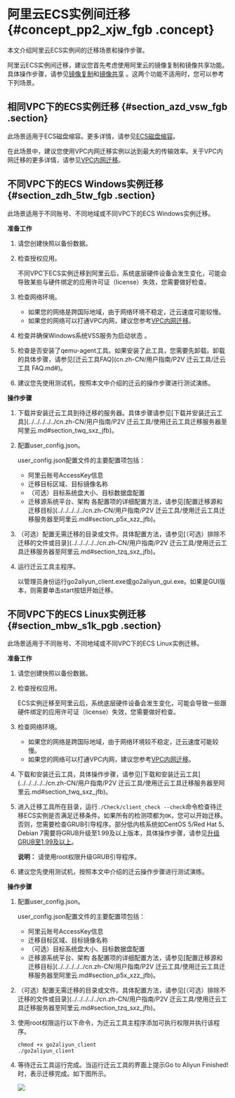 # 阿里云ECS实例间迁移 {#concept_pp2_xjw_fgb .concept}

本文介绍阿里云ECS实例间的迁移场景和操作步骤。

阿里云ECS实例间迁移，建议您首先考虑使用阿里云的镜像复制和镜像共享功能。具体操作步骤，请参见[镜像复制](../../../../../cn.zh-CN/用户指南/镜像/复制镜像.md#)和[镜像共享](../../../../../cn.zh-CN/用户指南/镜像/共享镜像.md#) 。这两个功能不适用时，您可以参考下列场景。

## 相同VPC下的ECS实例迁移 {#section_azd_vsw_fgb .section}

此场景适用于ECS磁盘缩容。更多详情，请参见[ECS磁盘缩容](cn.zh-CN/最佳实践/磁盘缩容.md#)。

在此场景中，建议您使用VPC内网迁移实例以达到最大的传输效率。关于VPC内网迁移的更多详情，请参见[VPC内网迁移](cn.zh-CN/最佳实践/迁移服务/迁移方案/VPC内网迁移.md#)。

## 不同VPC下的ECS Windows实例迁移 {#section_zdh_5tw_fgb .section}

此场景适用于不同账号、不同地域或不同VPC下的ECS Windows实例迁移。

**准备工作**

1.  请您创建快照以备份数据。
2.  检查授权应用。

    不同VPC下ECS实例迁移到阿里云后，系统底层硬件设备会发生变化，可能会导致某些与硬件绑定的应用许可证（license）失效，您需要做好检查。

3.  检查网络环境。
    -   如果您的网络是跨国际地域，由于网络环境不稳定，迁云速度可能较慢。
    -   如果您的网络可以打通VPC内网，建议您参考[VPC内网迁移](cn.zh-CN/最佳实践/迁移服务/迁移方案/VPC内网迁移.md#)。
4.  检查并确保Windows系统VSS服务为启动状态 。
5.  检查是否安装了qemu-agent工具。如果安装了此工具，您需要先卸载。卸载的具体步骤，请参见[迁云工具FAQ](cn.zh-CN/用户指南/P2V 迁云工具/迁云工具 FAQ.md#)。
6.  建议您先使用测试机，按照本文中介绍的迁云的操作步骤进行测试演练。

**操作步骤**

1.  下载并安装迁云工具到待迁移的服务器。具体步骤请参见[下载并安装迁云工具](../../../../../cn.zh-CN/用户指南/P2V 迁云工具/使用迁云工具迁移服务器至阿里云.md#section_twq_sxz_jfb)。
2.  配置user\_config.json。

    user\_config.json配置文件的主要配置项包括：

    -   阿里云账号AccessKey信息
    -   迁移目标区域、目标镜像名称
    -   （可选）目标系统盘大小、目标数据盘配置
    -   迁移源系统平台、架构
    各配置项的详细配置方法，请参见[配置迁移源和迁移目标](../../../../../cn.zh-CN/用户指南/P2V 迁云工具/使用迁云工具迁移服务器至阿里云.md#section_p5x_xzz_jfb)。

3.  （可选）配置无需迁移的目录或文件。具体配置方法，请参见[（可选）排除不迁移的文件或目录](../../../../../cn.zh-CN/用户指南/P2V 迁云工具/使用迁云工具迁移服务器至阿里云.md#section_tzq_sxz_jfb)。
4.  运行迁云工具主程序。

    以管理员身份运行go2aliyun\_client.exe或go2aliyun\_gui.exe。如果是GUI版本，则需要单击start按钮开始迁移。


## 不同VPC下的ECS Linux实例迁移 {#section_mbw_s1k_pgb .section}

此场景适用于不同账号、不同地域或不同VPC下的ECS Linux实例迁移。

**准备工作**

1.  请您创建快照以备份数据。
2.  检查授权应用。

    ECS实例迁移至阿里云后，系统底层硬件设备会发生变化，可能会导致一些跟硬件绑定的应用许可证（license）失效，您需要做好检查。

3.  检查网络环境。
    -   如果您的网络是跨国际地域，由于网络环境较不稳定，迁云速度可能较慢。
    -   如果您的网络可以打通VPC内网，建议您参考[VPC内网迁移](cn.zh-CN/最佳实践/迁移服务/迁移方案/VPC内网迁移.md#)。
4.  下载和安装迁云工具，具体操作步骤，请参见[下载和安装迁云工具](../../../../../cn.zh-CN/用户指南/P2V 迁云工具/使用迁云工具迁移服务器至阿里云.md#section_twq_sxz_jfb)。
5.  进入迁移工具所在目录，运行`./Check/client_check --check`命令检查待迁移ECS实例是否满足迁移条件。如果所有的检测项都为`OK`，您可以开始迁移。否则，您需要检查GRUB引导程序。部分低内核系统如CentOS 5/Red Hat 5、Debian 7需要将GRUB升级至1.99及以上版本，具体操作步骤，请参见[升级GRUB至1.99及以上](https://help.aliyun.com/knowledge_detail/62807.html)。

    **说明：** 请使用root权限升级GRUB引导程序。

6.  建议您先使用测试机，按照本文中介绍的迁云操作步骤进行测试演练。

**操作步骤**

1.  配置user\_config.json。

    user\_config.json配置文件的主要配置项包括：

    -   阿里云账号AccessKey信息
    -   迁移目标区域、目标镜像名称
    -   （可选）目标系统盘大小、目标数据盘配置
    -   迁移源系统平台、架构
    各配置项的详细配置方法，请参见[配置迁移源和迁移目标](../../../../../cn.zh-CN/用户指南/P2V 迁云工具/使用迁云工具迁移服务器至阿里云.md#section_p5x_xzz_jfb)。

2.  （可选）配置无需迁移的目录或文件。具体配置方法，请参见[（可选）排除不迁移的文件或目录](../../../../../cn.zh-CN/用户指南/P2V 迁云工具/使用迁云工具迁移服务器至阿里云.md#section_tzq_sxz_jfb)。
3.  使用root权限运行以下命令，为迁云工具主程序添加可执行权限并执行该程序。

    ```
    chmod +x go2aliyun_client
    ./go2aliyun_client
    ```

4.  等待迁云工具运行完成。当运行迁云工具的界面上提示Go to Aliyun Finished!时，表示迁移完成。如下图所示。

    ![](http://static-aliyun-doc.oss-cn-hangzhou.aliyuncs.com/assets/img/65301/154872851938196_zh-CN.png)


